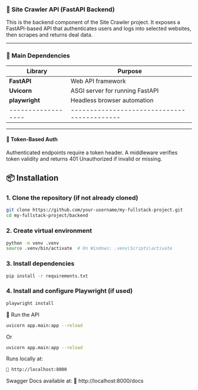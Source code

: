 ### 🚀 Site Crawler API (FastAPI Backend)

This is the backend component of the Site Crawler project. It exposes a FastAPI-based API that authenticates users and logs into selected websites, then scrapes and returns deal data.

---

### 📁 Main Dependencies
| Library          | Purpose                                   |
|------------------|-------------------------------------------|
| **FastAPI**      | Web API framework                         |
| **Uvicorn**      | ASGI server for running FastAPI           |
| **playwright**   | Headless browser automation               |
|------------------|-------------------------------------------|

---

#### 🔐 Token-Based Auth
Authenticated endpoints require a token header.
A middleware verifies token validity and returns 401 Unauthorized if invalid or missing.


## 📦 Installation
### 1. Clone the repository (if not already cloned)
```bash
git clone https://github.com/your-username/my-fullstack-project.git
cd my-fullstack-project/backend
```

### 2. Create virtual environment
```bash
python -m venv .venv
source .venv/bin/activate  # On Windows: .venv\Scripts\activate
```

### 3. Install dependencies
```bash
pip install -r requirements.txt
```

### 4. Install and configure Playwright (if used)
```bash
playwright install
```

🚀 Run the API
```bash
uvicorn app.main:app --reload
```
Or 
```bash
uvicorn app.main:app --reload
```

Runs locally at:

```bash
🔗 http://localhost:8000
```

Swagger Docs available at:
📘 http://localhost:8000/docs



